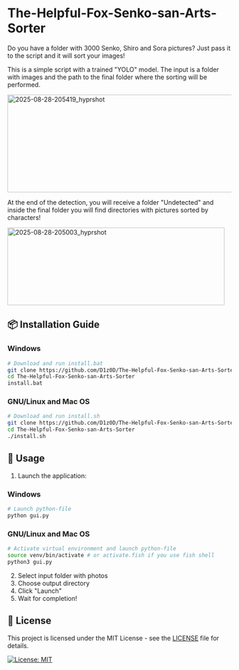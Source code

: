 # The-Helpful-Fox-Senko-san-Arts-Sorter
Do you have a folder with 3000 Senko, Shiro and Sora pictures? Just pass it to the script and it will sort your images!

This is a simple script with a trained "YOLO" model. The input is a folder with images and the path to the final folder where the sorting will be performed.

<img width="573" height="219" alt="2025-08-28-205419_hyprshot" src="https://github.com/user-attachments/assets/9406ffe7-7f4f-4c81-ac88-1ef67058fc16" />

At the end of the detection, you will receive a folder "Undetected" and inside the final folder you will find directories with pictures sorted by characters!

<img width="488" height="174" alt="2025-08-28-205003_hyprshot" src="https://github.com/user-attachments/assets/e1d358d4-6e22-4fb4-8381-fa30ce403d10" />

## 📦 Installation Guide

### Windows
```bash
# Download and run install.bat
git clone https://github.com/D1z0D/The-Helpful-Fox-Senko-san-Arts-Sorter.git
cd The-Helpful-Fox-Senko-san-Arts-Sorter
install.bat
```

### GNU/Linux and Mac OS
```bash
# Download and run install.sh
git clone https://github.com/D1z0D/The-Helpful-Fox-Senko-san-Arts-Sorter.git
cd The-Helpful-Fox-Senko-san-Arts-Sorter
./install.sh
```

## 🚀 Usage

1. Launch the application:

### Windows
```bash
# Launch python-file
python gui.py
```

### GNU/Linux and Mac OS
```bash
# Activate virtual environment and launch python-file
source venv/bin/activate # or activate.fish if you use fish shell
python3 gui.py
```

2. Select input folder with photos
3. Choose output directory
4. Click "Launch"
5. Wait for completion!

## 📝 License

This project is licensed under the MIT License - see the [LICENSE](LICENSE) file for details.

[![License: MIT](https://img.shields.io/badge/License-MIT-yellow.svg)](https://opensource.org/licenses/MIT)






